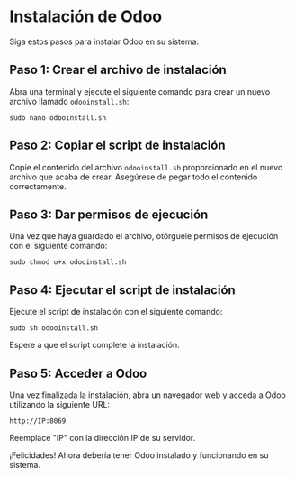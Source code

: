 # Instalación de Odoo

Siga estos pasos para instalar Odoo en su sistema:

## Paso 1: Crear el archivo de instalación

Abra una terminal y ejecute el siguiente comando para crear un nuevo archivo llamado `odooinstall.sh`:

```
sudo nano odooinstall.sh
```

## Paso 2: Copiar el script de instalación

Copie el contenido del archivo `odooinstall.sh` proporcionado en el nuevo archivo que acaba de crear. Asegúrese de pegar todo el contenido correctamente.

## Paso 3: Dar permisos de ejecución

Una vez que haya guardado el archivo, otórguele permisos de ejecución con el siguiente comando:

```
sudo chmod u+x odooinstall.sh
```

## Paso 4: Ejecutar el script de instalación

Ejecute el script de instalación con el siguiente comando:

```
sudo sh odooinstall.sh
```

Espere a que el script complete la instalación.

## Paso 5: Acceder a Odoo

Una vez finalizada la instalación, abra un navegador web y acceda a Odoo utilizando la siguiente URL:

```
http://IP:8069
```

Reemplace "IP" con la dirección IP de su servidor.

¡Felicidades! Ahora debería tener Odoo instalado y funcionando en su sistema.
